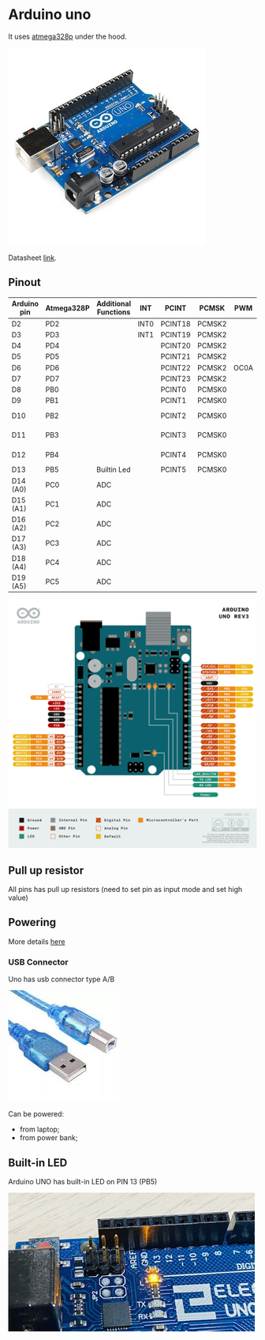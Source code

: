 # Arduino uno
It uses [atmega328p](./atmega-328p.md) under the hood.

![arduino uno r3](./assets/arduni-uno-r3.jpeg)

Datasheet [link](./assets/arduino-uno-r3-datasheet.pdf).

## Pinout
| Arduino pin | Atmega328P | Additional Functions | INT  | PCINT   | PCMSK  | PWM  | SPI         |
| ----------- | ---------- | -------------------- | ---- | ------- | ------ | ---- | ----------- |
| D2          | PD2        |                      | INT0 | PCINT18 | PCMSK2 |      |             |
| D3          | PD3        |                      | INT1 | PCINT19 | PCMSK2 |      |             |
| D4          | PD4        |                      |      | PCINT20 | PCMSK2 |      |             |
| D5          | PD5        |                      |      | PCINT21 | PCMSK2 |      |             |
| D6          | PD6        |                      |      | PCINT22 | PCMSK2 | OC0A |             |
| D7          | PD7        |                      |      | PCINT23 | PCMSK2 |      |             |
| D8          | PB0        |                      |      | PCINT0  | PCMSK0 |      |             |
| D9          | PB1        |                      |      | PCINT1  | PCMSK0 |      |             |
| D10         | PB2        |                      |      | PCINT2  | PCMSK0 |      | SS, (LATCH) |
| D11         | PB3        |                      |      | PCINT3  | PCMSK0 |      | MOSI, PICO  |
| D12         | PB4        |                      |      | PCINT4  | PCMSK0 |      | MISO, POCI  |
| D13         | PB5        | Builtin Led          |      | PCINT5  | PCMSK0 |      | SCK         |
| D14 (A0)    | PC0        | ADC                  |      |         |        |      |             |
| D15 (A1)    | PC1        | ADC                  |      |         |        |      |             |
| D16 (A2)    | PC2        | ADC                  |      |         |        |      |             |
| D17 (A3)    | PC3        | ADC                  |      |         |        |      |             |
| D18 (A4)    | PC4        | ADC                  |      |         |        |      |             |
| D19 (A5)    | PC5        | ADC                  |      |         |        |      |             |

![Pinout uno](./assets/pinout-uno.png)

## Pull up resistor

All pins has pull up resistors (need to set pin as input mode and set high value)

## Powering

More details [here](https://docs.arduino.cc/learn/electronics/power-pins)

### USB Connector

Uno has usb connector type A/B

![USB A/B](./assets/usb-ab.jpeg)

Can be powered:
- from laptop;
- from power bank;

## Built-in LED

Arduino UNO has built-in LED on PIN 13 (PB5)

![Built-in LED](./assets/built-in-led.jpg)